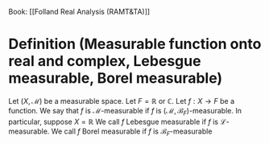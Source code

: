 Book: [[Folland Real Analysis (RAMT&TA)]]
# Definition (Measurable function onto real and complex, Lebesgue measurable, Borel measurable)
Let $(X,\mathcal{M})$ be a measurable space.
Let $F=\mathbb{R}$ or $\mathbb{C}$.
Let $f:X\to F$ be a function.
We say that $f$ is $\mathcal{M}$-measurable if $f$ is $(\mathcal{M},\mathcal{B}_{F})$-measurable.
In particular, suppose $X=\mathbb{R}$
We call $f$ Lebesgue measurable if $f$ is $\mathcal{L}$-measurable.
We call $f$ Borel measurable if $f$ is $\mathcal{B}_{F}$-measurable